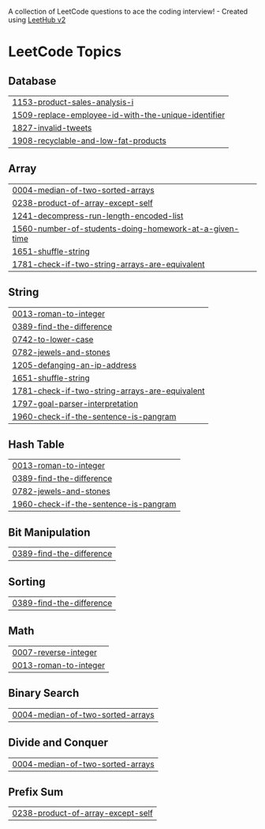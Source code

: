 A collection of LeetCode questions to ace the coding interview! - Created using [LeetHub v2](https://github.com/arunbhardwaj/LeetHub-2.0)
<!---LeetCode Topics Start-->
# LeetCode Topics
## Database
|  |
| ------- |
| [1153-product-sales-analysis-i](https://github.com/diwasthangarasu/LeetCode/tree/master/1153-product-sales-analysis-i) |
| [1509-replace-employee-id-with-the-unique-identifier](https://github.com/diwasthangarasu/LeetCode/tree/master/1509-replace-employee-id-with-the-unique-identifier) |
| [1827-invalid-tweets](https://github.com/diwasthangarasu/LeetCode/tree/master/1827-invalid-tweets) |
| [1908-recyclable-and-low-fat-products](https://github.com/diwasthangarasu/LeetCode/tree/master/1908-recyclable-and-low-fat-products) |
## Array
|  |
| ------- |
| [0004-median-of-two-sorted-arrays](https://github.com/diwasthangarasu/LeetCode/tree/master/0004-median-of-two-sorted-arrays) |
| [0238-product-of-array-except-self](https://github.com/diwasthangarasu/LeetCode/tree/master/0238-product-of-array-except-self) |
| [1241-decompress-run-length-encoded-list](https://github.com/diwasthangarasu/LeetCode/tree/master/1241-decompress-run-length-encoded-list) |
| [1560-number-of-students-doing-homework-at-a-given-time](https://github.com/diwasthangarasu/LeetCode/tree/master/1560-number-of-students-doing-homework-at-a-given-time) |
| [1651-shuffle-string](https://github.com/diwasthangarasu/LeetCode/tree/master/1651-shuffle-string) |
| [1781-check-if-two-string-arrays-are-equivalent](https://github.com/diwasthangarasu/LeetCode/tree/master/1781-check-if-two-string-arrays-are-equivalent) |
## String
|  |
| ------- |
| [0013-roman-to-integer](https://github.com/diwasthangarasu/LeetCode/tree/master/0013-roman-to-integer) |
| [0389-find-the-difference](https://github.com/diwasthangarasu/LeetCode/tree/master/0389-find-the-difference) |
| [0742-to-lower-case](https://github.com/diwasthangarasu/LeetCode/tree/master/0742-to-lower-case) |
| [0782-jewels-and-stones](https://github.com/diwasthangarasu/LeetCode/tree/master/0782-jewels-and-stones) |
| [1205-defanging-an-ip-address](https://github.com/diwasthangarasu/LeetCode/tree/master/1205-defanging-an-ip-address) |
| [1651-shuffle-string](https://github.com/diwasthangarasu/LeetCode/tree/master/1651-shuffle-string) |
| [1781-check-if-two-string-arrays-are-equivalent](https://github.com/diwasthangarasu/LeetCode/tree/master/1781-check-if-two-string-arrays-are-equivalent) |
| [1797-goal-parser-interpretation](https://github.com/diwasthangarasu/LeetCode/tree/master/1797-goal-parser-interpretation) |
| [1960-check-if-the-sentence-is-pangram](https://github.com/diwasthangarasu/LeetCode/tree/master/1960-check-if-the-sentence-is-pangram) |
## Hash Table
|  |
| ------- |
| [0013-roman-to-integer](https://github.com/diwasthangarasu/LeetCode/tree/master/0013-roman-to-integer) |
| [0389-find-the-difference](https://github.com/diwasthangarasu/LeetCode/tree/master/0389-find-the-difference) |
| [0782-jewels-and-stones](https://github.com/diwasthangarasu/LeetCode/tree/master/0782-jewels-and-stones) |
| [1960-check-if-the-sentence-is-pangram](https://github.com/diwasthangarasu/LeetCode/tree/master/1960-check-if-the-sentence-is-pangram) |
## Bit Manipulation
|  |
| ------- |
| [0389-find-the-difference](https://github.com/diwasthangarasu/LeetCode/tree/master/0389-find-the-difference) |
## Sorting
|  |
| ------- |
| [0389-find-the-difference](https://github.com/diwasthangarasu/LeetCode/tree/master/0389-find-the-difference) |
## Math
|  |
| ------- |
| [0007-reverse-integer](https://github.com/diwasthangarasu/LeetCode/tree/master/0007-reverse-integer) |
| [0013-roman-to-integer](https://github.com/diwasthangarasu/LeetCode/tree/master/0013-roman-to-integer) |
## Binary Search
|  |
| ------- |
| [0004-median-of-two-sorted-arrays](https://github.com/diwasthangarasu/LeetCode/tree/master/0004-median-of-two-sorted-arrays) |
## Divide and Conquer
|  |
| ------- |
| [0004-median-of-two-sorted-arrays](https://github.com/diwasthangarasu/LeetCode/tree/master/0004-median-of-two-sorted-arrays) |
## Prefix Sum
|  |
| ------- |
| [0238-product-of-array-except-self](https://github.com/diwasthangarasu/LeetCode/tree/master/0238-product-of-array-except-self) |
<!---LeetCode Topics End-->